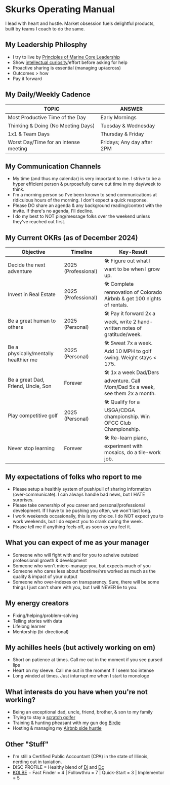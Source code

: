 # Skurks Operating Manual
I lead with heart and hustle. Market obsession fuels delightful products, built by teams I coach to do the same.

## My Leadership Philosphy
* I try to live by [Principles of Marine Core Leadership](https://www.usmcu.edu/Portals/218/Fidelity-%20Leadership%20Principles.pdf)
* Show [intellectual curiosity](https://www.forbes.com/sites/tomaspremuzic/2017/03/06/what-happens-when-leaders-lack-curiosity/#3cd906236b74)/effort before asking for help 
* Proactive sharing is essential (managing up/across)
* Outcomes > how
* Pay it forward

## My Daily/Weekly Cadence
TOPIC | ANSWER
----- | -----
Most Productive Time of the Day | Early Mornings
Thinking & Doing (No Meeting Days) | Tuesday & Wednesday
1x1 & Team Days | Thursday & Friday
Worst Day/Time for an intense meeting | Fridays; Any day after 2PM

## My Communication Channels
* My time (and thus my calendar) is very important to me. I strive to be a hyper efficient person & purposefully carve out time in my day/week to think. 
* I'm a morning person so I've been known to send communications at ridiculous hours of the morning. I don't expect a quick response.
* Please DO share an agenda & any background reading/context with the invite. If there's no agenda, I'll decline.
* I do my best to NOT ping/message folks over the weekend unless they've reached out first.

## My Current OKRs (as of December 2024)

Objective | Timeline | Key-Result
----- | ----- | -----
Decide the next adventure | 2025 (Professional) | :hammer_and_wrench: Figure out what I want to be when I grow up.
Invest in Real Estate | 2025 (Professional) | :hammer_and_wrench: Complete rennovation of Colorado Airbnb & get 100 nights of rentals.
Be a great human to others | 2025 (Personal) | :hammer_and_wrench: Pay it forward 2x a week, write 2 hand-written notes of gratitude/week.
Be a physically/mentally healthier me | 2025 (Personal) | :hammer_and_wrench: Sweat 7x a week. Add 10 MPH to golf swing. Weight stays < 175.
Be a great Dad, Friend, Uncle, Son | Forever | :hammer_and_wrench: 1x a week Dad/Ders adventure. Call Mom/Dad 5x a week, see them 2x a month.
Play competitive golf | 2025 (Personal) | :hammer_and_wrench:  Qualify for a USGA/CDGA championship. Win OFCC Club Championship.
Never stop learning | Forever | :hammer_and_wrench: Re-learn piano, experiment with mosaics, do a tile-work job.

## My expectations of folks who report to me
* Please setup a healthly system of push/pull of sharing information (over-communicate). I can always handle bad news, but I HATE surprises.
* Please take ownership of you career and personal/professional development. If I have to be pushing you often, we won't last long.
* I work weekends occasionally, this is my choice. I do NOT expect you to work weekends, but I do expect you to crank during the week.
* Please tell me if anything feels off, as soon as you feel it.

## What you can expect of me as your manager
* Someone who will fight with and for you to acheive outsized professional growth & development
* Someone who won't micro-manage you, but expects much of you
* Someone who cares less about facetime/hrs worked as much as the quality & impact of your output
* Someone who over-indexes on transparency. Sure, there will be some things I just can't share with you, but I will NEVER lie to you. 

## My energy creators
* Fixing/helping/problem-solving
* Telling stories with data
* Lifelong learner 
* Mentorship (bi-directional)

## My achilles heels (but actively working on em)
* Short on patience at times. Call me out in the moment if you see pursed lips
* Heart on my sleeve. Call me out in the moment if I seem too intense
* Long winded at times. Just inturrupt me when I start to monologe 

## What interests do you have when you're not working?
* Being an exceptional dad, uncle, friend, brother, & son to my family
* Trying to stay a [scratch golfer](https://www.cdga.org/peer.asp?cmd=view&uid=6383196&id=)
* Training & hunting pheasant with my gun dog [Birdie](https://www.instagram.com/birdielegriff/)
* Hosting & managing my [Airbnb side hustle](https://www.airbnb.com/rooms/6229085)

## Other "Stuff"
* I'm still a Certified Public Accountant (CPA) in the state of Illinois, nerding out in taxiation.
* DISC PROFILE = Healthy blend of [Di](https://www.crystalknows.com/disc/di-id-personality-type) and [Dc](https://www.crystalknows.com/disc/dc-personality-type)
* [KOLBE](http://paulkortman.com/2013/11/19/laymens-guide-kolbe-score/) = Fact Finder = 4  | Followthru = 7  | Quick-Start = 3 | Implementor = 5
